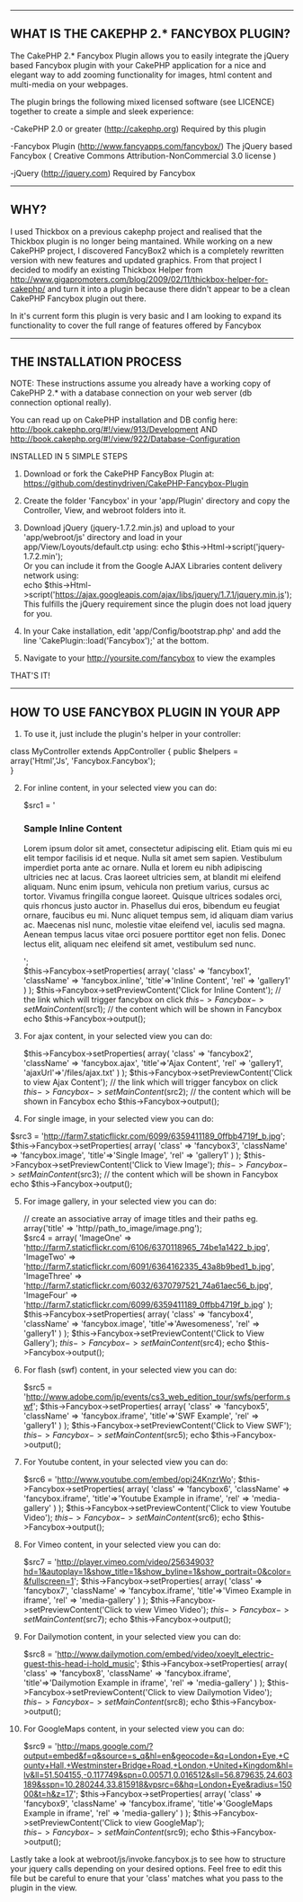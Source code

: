 -----------------------------------------
WHAT IS THE CAKEPHP 2.* FANCYBOX PLUGIN?
-----------------------------------------

The CakePHP 2.* Fancybox Plugin allows you to easily integrate
the jQuery based Fancybox plugin with your CakePHP 
application for a nice and elegant way to add zooming functionality
for images, html content and multi-media on your webpages.

The plugin brings the following mixed licensed software (see
LICENCE) together to create a simple and sleek experience:

-CakePHP 2.0 or greater (http://cakephp.org)
 Required by this plugin

-Fancybox Plugin (http://www.fancyapps.com/fancybox/)
 The jQuery based Fancybox ( Creative Commons Attribution-NonCommercial 3.0 license )

-jQuery (http://jquery.com)
 Required by Fancybox


----
WHY?
----

I used Thickbox on a previous cakephp project and realised that the 
Thickbox plugin is no longer being mantained. While working on a new
CakePHP project, I discovered FancyBox2 which is a completely
rewritten version with new features and updated graphics.
From that project I decided to modify an existing Thickbox Helper
from http://www.gigapromoters.com/blog/2009/02/11/thickbox-helper-for-cakephp/
and turn it into a plugin because there didn't appear to be a clean CakePHP
Fancybox plugin out there.

In it's current form this plugin is very basic and I am looking to expand its
functionality to cover the full range of features offered by Fancybox


-------------------------
THE INSTALLATION PROCESS
-------------------------

NOTE: These instructions assume you already have a working copy
of CakePHP 2.* with a database connection on your web server (db connection optional really).

You can read up on CakePHP installation and DB config here:
http://book.cakephp.org/#!/view/913/Development AND
http://book.cakephp.org/#!/view/922/Database-Configuration


INSTALLED IN 5 SIMPLE STEPS

1. Download or fork the CakePHP FancyBox Plugin at:
   https://github.com/destinydriven/CakePHP-Fancybox-Plugin

2. Create the folder 'Fancybox' in your 'app/Plugin' directory 
   and copy the Controller, View, and webroot folders into it.

3. Download jQuery (jquery-1.7.2.min.js) and upload to your 'app/webroot/js' directory 
   and load in your app/View/Loyouts/default.ctp using:
   echo $this->Html->script('jquery-1.7.2.min');   
   Or you can include it from the Google AJAX Libraries content delivery network using:   
   echo $this->Html->script('https://ajax.googleapis.com/ajax/libs/jquery/1.7.1/jquery.min.js');   
   This fulfills the jQuery requirement since the plugin does not load jquery for you.
   
4. In your Cake installation, edit 'app/Config/bootstrap.php' and add the line 'CakePlugin::load('Fancybox');' 
   at the bottom.

5. Navigate to your http://yoursite.com/fancybox to view the examples


THAT'S IT!

---------------------------------------
HOW TO USE FANCYBOX PLUGIN IN YOUR APP
---------------------------------------

1. To use it, just include the plugin's helper in your controller:

 class MyController extends AppController {
	public $helpers = array('Html','Js', 'Fancybox.Fancybox');	
 } 

2. For inline content, in your selected view you can do:

   $src1 = '<h3>Sample Inline Content</h3>
		<p>
			Lorem ipsum dolor sit amet, consectetur adipiscing elit. Etiam quis mi eu elit tempor
			facilisis id et neque. Nulla sit amet sem sapien. Vestibulum imperdiet porta ante ac ornare.
			Nulla et lorem eu nibh adipiscing ultricies nec at lacus. Cras laoreet ultricies sem, at
			blandit mi eleifend aliquam. Nunc enim ipsum, vehicula non pretium varius, cursus ac tortor.
			Vivamus fringilla congue laoreet. Quisque ultrices sodales orci, quis rhoncus justo auctor
			in. Phasellus dui eros, bibendum eu feugiat ornare, faucibus eu mi. Nunc aliquet tempus 
			sem, id aliquam diam varius ac. Maecenas nisl nunc, molestie vitae eleifend vel, iaculis 
			sed magna. Aenean tempus lacus vitae orci posuere porttitor eget non felis. Donec lectus 
			elit, aliquam nec eleifend sit amet, vestibulum sed nunc.
		</p>';  
   $this->Fancybox->setProperties( array( 
		 'class' => 'fancybox1',
		 'className' => 'fancybox.inline',
		 'title'=>'Inline Content',
		 'rel' => 'gallery1'
	     )
	);
  $this->Fancybox->setPreviewContent('Click for Inline Content'); // the link which will trigger fancybox on click
  $this->Fancybox->setMainContent($src1); // the content which will be shown in Fancybox
  echo $this->Fancybox->output();  
		  
3. For ajax content, in your selected view you can do:

   $this->Fancybox->setProperties( array( 
		 'class' => 'fancybox2',
		 'className' => 'fancybox.ajax',
		 'title'=>'Ajax Content',
		 'rel' => 'gallery1', 
	     	 'ajaxUrl'=>'/files/ajax.txt'
	     )
	);
   $this->Fancybox->setPreviewContent('Click to view Ajax Content'); // the link which will trigger fancybox on click
   $this->Fancybox->setMainContent($src2); // the content which will be shown in Fancybox
   echo $this->Fancybox->output();
  
4. For single image, in your selected view you can do:

  $src3 = 'http://farm7.staticflickr.com/6099/6359411189_0ffbb4719f_b.jpg';  		  
  $this->Fancybox->setProperties( array( 
		 'class' => 'fancybox3',
		 'className' => 'fancybox.image',
		 'title'=>'Single Image',
		 'rel' => 'gallery1'
	      )
	);
   $this->Fancybox->setPreviewContent('Click to View Image'); 
   $this->Fancybox->setMainContent($src3); // the content which will be shown in Fancybox
   echo $this->Fancybox->output();	

5. For image gallery, in your selected view you can do:

   // create an associative array of image titles and their paths eg. array('title' => 'http//path_to_image/image.png');  
   $src4 = array(
	'ImageOne'   => 'http://farm7.staticflickr.com/6106/6370118965_74be1a1422_b.jpg',
	'ImageTwo'   => 'http://farm7.staticflickr.com/6091/6364162335_43a8b9bed1_b.jpg',
	'ImageThree' => 'http://farm7.staticflickr.com/6032/6370797521_74a61aec56_b.jpg',
	'ImageFour'  => 'http://farm7.staticflickr.com/6099/6359411189_0ffbb4719f_b.jpg'
  );   		  
  $this->Fancybox->setProperties( array( 
		 'class' => 'fancybox4',
		 'className' => 'fancybox.image',
		 'title'=>'Awesomeness',
		 'rel' => 'gallery1' 
	     )
	);
  $this->Fancybox->setPreviewContent('Click to View Gallery'); 
  $this->Fancybox->setMainContent($src4); 
  echo $this->Fancybox->output();
		  
6. For flash (swf) content, in your selected view you can do:

   $src5 = 'http://www.adobe.com/jp/events/cs3_web_edition_tour/swfs/perform.swf'; 
   $this->Fancybox->setProperties( array( 
	 'class' => 'fancybox5',
	 'className' => 'fancybox.iframe',
	 'title'=>'SWF Example',
	 'rel' => 'gallery1'
       )
   );
   $this->Fancybox->setPreviewContent('Click to View SWF'); 
   $this->Fancybox->setMainContent($src5); 
   echo $this->Fancybox->output();  

7. For Youtube content, in your selected view you can do:

   $src6 = 'http://www.youtube.com/embed/opj24KnzrWo'; 
   $this->Fancybox->setProperties( array( 
		 'class' => 'fancybox6',
		 'className' => 'fancybox.iframe',
		 'title'=>'Youtube Example in iframe',
		 'rel' => 'media-gallery'
	       )
	);
   $this->Fancybox->setPreviewContent('Click to view Youtube Video'); 
   $this->Fancybox->setMainContent($src6); 
   echo $this->Fancybox->output();  

8. For Vimeo content, in your selected view you can do:
 
   $src7 = 'http://player.vimeo.com/video/25634903?hd=1&autoplay=1&show_title=1&show_byline=1&show_portrait=0&color=&fullscreen=1'; 
   $this->Fancybox->setProperties( array( 
		 'class' => 'fancybox7',
		 'className' => 'fancybox.iframe',
		 'title'=>'Vimeo Example in iframe',
		 'rel' => 'media-gallery'
		)
	);
   $this->Fancybox->setPreviewContent('Click to view Vimeo Video'); 
   $this->Fancybox->setMainContent($src7); 
   echo $this->Fancybox->output();
  
		  
9. For Dailymotion content, in your selected view you can do:

   $src8 = 'http://www.dailymotion.com/embed/video/xoeylt_electric-guest-this-head-i-hold_music'; 
   $this->Fancybox->setProperties( array( 
		 'class' => 'fancybox8',
		 'className' => 'fancybox.iframe',
		 'title'=>'Dailymotion Example in iframe',
		 'rel' => 'media-gallery'
		)
	);
   $this->Fancybox->setPreviewContent('Click to view Dailymotion Video'); 
   $this->Fancybox->setMainContent($src8); 
   echo $this->Fancybox->output();  

10. For GoogleMaps content, in your selected view you can do:

    $src9 = 'http://maps.google.com/?output=embed&f=q&source=s_q&hl=en&geocode=&q=London+Eye,+County+Hall,+Westminster+Bridge+Road,+London,+United+Kingdom&hl=lv&ll=51.504155,-0.117749&spn=0.00571,0.016512&sll=56.879635,24.603189&sspn=10.280244,33.815918&vpsrc=6&hq=London+Eye&radius=15000&t=h&z=17';
    $this->Fancybox->setProperties( array( 
		 'class' => 'fancybox9',
		 'className' => 'fancybox.iframe',
		 'title'=>'GoogleMaps Example in iframe',
		 'rel' => 'media-gallery'
	        )
	 );
    $this->Fancybox->setPreviewContent('Click to view GoogleMap');  
    $this->Fancybox->setMainContent($src9);
    echo $this->Fancybox->output(); 

Lastly take a look at webroot/js/invoke.fancybox.js to see how to structure your jquery calls depending on your desired
options. Feel free to edit this file but be careful to enure that your 'class' matches what you pass to the plugin in the view.

		  
	